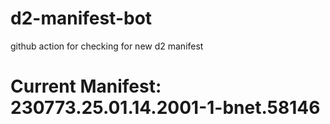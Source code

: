 # d2-manifest-bot
github action for checking for new d2 manifest

# Current Manifest: 230773.25.01.14.2001-1-bnet.58146